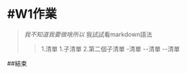 #W1作業
===
>*我不知道我要做啥所以*
>我試試看markdown語法
>>1.清單
>>  1.子清單
>>  2.第二個子清單
>>-清單
>>  --清單
>>      --清單

##結束